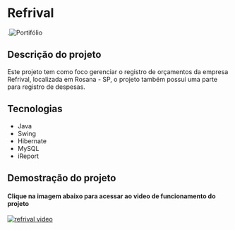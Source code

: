 # Refrival

.![Portifólio](https://uploaddeimagens.com.br/images/002/181/025/original/new.PNG?1562616508)

## Descrição do projeto

Este projeto tem como foco gerenciar o registro de orçamentos da empresa Refrival, localizada em Rosana - SP, o projeto também possui uma parte para registro de despesas.

## Tecnologias

- Java
- Swing
- Hibernate
- MySQL
- iReport

## Demostração do projeto

#### Clique na imagem abaixo para acessar ao video de funcionamento do projeto

[![refrival video](https://uploaddeimagens.com.br/images/002/181/039/original/refrival_youtube.PNG?1562616907)](https://www.youtube.com/watch?v=ls9R31_aLQY)


